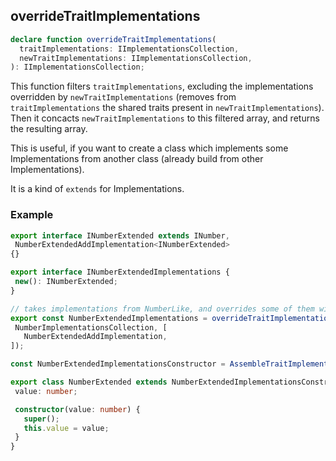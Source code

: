 ## overrideTraitImplementations

```ts
declare function overrideTraitImplementations(
  traitImplementations: IImplementationsCollection,
  newTraitImplementations: IImplementationsCollection,
): IImplementationsCollection;
```

This function filters `traitImplementations`, excluding the implementations overridden by `newTraitImplementations`
(removes from `traitImplementations` the shared traits present in `newTraitImplementations`).
Then it concacts `newTraitImplementations` to this filtered array, and returns the resulting array.

This is useful, if you want to create a class which implements some Implementations from another class (already build from other Implementations).

It is a kind of `extends` for Implementations.


### Example

 ```ts
export interface INumberExtended extends INumber,
  NumberExtendedAddImplementation<INumberExtended>
{}

export interface INumberExtendedImplementations {
  new(): INumberExtended;
}

// takes implementations from NumberLike, and overrides some of them with `NumberExtendedAddImplementation`
export const NumberExtendedImplementations = overrideTraitImplementations(
  NumberImplementationsCollection, [
    NumberExtendedAddImplementation,
]);

const NumberExtendedImplementationsConstructor = AssembleTraitImplementations<INumberExtendedImplementations>(NumberExtendedImplementations);

export class NumberExtended extends NumberExtendedImplementationsConstructor implements INumberExtended {
  value: number;

  constructor(value: number) {
    super();
    this.value = value;
  }
}
 ```


